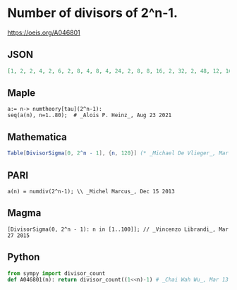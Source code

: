 # Number of divisors of 2^n\-1\.
https://oeis.org/A046801
## JSON
```JSON
[1, 2, 2, 4, 2, 6, 2, 8, 4, 8, 4, 24, 2, 8, 8, 16, 2, 32, 2, 48, 12, 16, 4, 96, 8, 8, 8, 64, 8, 96, 2, 32, 16, 8, 16, 512, 4, 8, 16, 192, 4, 144, 8, 128, 64, 16, 8, 768, 4, 128, 32, 128, 8, 160, 64, 256, 16, 64, 4, 4608, 2, 8, 96, 128, 8, 384, 4, 128, 16, 512, 8, 8192, 8, 32, 128]
```
## Maple
```Maple
a:= n-> numtheory[tau](2^n-1):
seq(a(n), n=1..80);  # _Alois P. Heinz_, Aug 23 2021
```
## Mathematica
```Mathematica
Table[DivisorSigma[0, 2^n - 1], {n, 120}] (* _Michael De Vlieger_, Mar 26 2015 *)
```
## PARI
```PARI
a(n) = numdiv(2^n-1); \\ _Michel Marcus_, Dec 15 2013
```
## Magma
```Magma
[DivisorSigma(0, 2^n - 1): n in [1..100]]; // _Vincenzo Librandi_, Mar 27 2015
```
## Python
```Python
from sympy import divisor_count
def A046801(n): return divisor_count((1<<n)-1) # _Chai Wah Wu_, Mar 13 2023
```
